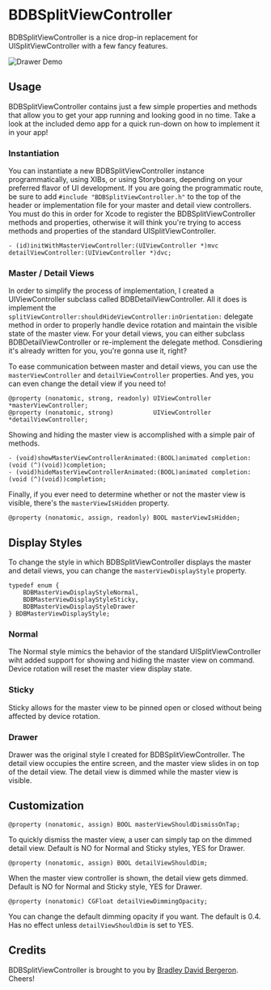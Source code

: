# BDBSplitViewController

BDBSplitViewController is a nice drop-in replacement for UISplitViewController with a few fancy features.

![Drawer Demo](https://dl.dropboxusercontent.com/u/6225/GitHub/BDBSplitViewController/Drawer.gif)

## Usage

BDBSplitViewController contains just a few simple properties and methods that allow you to get your app running and looking good in no time. Take a look at the included demo app for a quick run-down on how to implement it in your app!

### Instantiation

You can instantiate a new BDBSplitViewController instance programmatically, using XIBs, or using Storyboars, depending on your preferred flavor of UI development. If you are going the programmatic route, be sure to add `#include "BDBSplitViewController.h"` to the top of the header or implementation file for your master and detail view controllers. You must do this in order for Xcode to register the BDBSplitViewController methods and properties, otherwise it will think you're trying to access methods and properties of the standard UISplitViewController.

```objc
- (id)initWithMasterViewController:(UIViewController *)mvc detailViewController:(UIViewController *)dvc;
```

### Master / Detail Views

In order to simplify the process of implementation, I created a UIViewController subclass called BDBDetailViewController. All it does is implement the `splitViewController:shouldHideViewController:inOrientation:` delegate method in order to properly handle device rotation and maintain the visible state of the master view. For your detail views, you can either subclass BDBDetailViewController or re-implement the delegate method. Consdiering it's already written for you, you're gonna use it, right?

To ease communication between master and detail views, you can use the `masterViewController` and `detailViewController` properties. And yes, you can even change the detail view if you need to!

```objc
@property (nonatomic, strong, readonly) UIViewController *masterViewController;
@property (nonatomic, strong)           UIViewController *detailViewController;
```

Showing and hiding the master view is accomplished with a simple pair of methods.

```objc
- (void)showMasterViewControllerAnimated:(BOOL)animated completion:(void (^)(void))completion;
- (void)hideMasterViewControllerAnimated:(BOOL)animated completion:(void (^)(void))completion;
```

Finally, if you ever need to determine whether or not the master view is visible, there's the `masterViewIsHidden` property.

```objc
@property (nonatomic, assign, readonly) BOOL masterViewIsHidden;
```

## Display Styles

To change the style in which BDBSplitViewController displays the master and detail views, you can change the `masterViewDisplayStyle` property.

```objc
typedef enum {
    BDBMasterViewDisplayStyleNormal,
    BDBMasterViewDisplayStyleSticky,
    BDBMasterViewDisplayStyleDrawer
} BDBMasterViewDisplayStyle;
```

### Normal

The Normal style mimics the behavior of the standard UISplitViewController wiht added support for showing and hiding the master view on command. Device rotation will reset the master view display state.

### Sticky

Sticky allows for the master view to be pinned open or closed without being affected by device rotation.

### Drawer

Drawer was the original style I created for BDBSplitViewController. The detail view occupies the entire screen, and the master view slides in on top of the detail view. The detail view is dimmed while the master view is visible.

## Customization

```objc
@property (nonatomic, assign) BOOL masterViewShouldDismissOnTap;
```

To quickly dismiss the master view, a user can simply tap on the dimmed detail view. Default is NO for Normal and Sticky styles, YES for Drawer.

```objc
@property (nonatomic, assign) BOOL detailViewShouldDim;
```

When the master view controller is shown, the detail view gets dimmed. Default is NO for Normal and Sticky style, YES for Drawer.

```objc
@property (nonatomic) CGFloat detailViewDimmingOpacity;
```

You can change the default dimming opacity if you want. The default is 0.4. Has no effect unless `detailViewShouldDim` is set to YES.

## Credits

BDBSplitViewController is brought to you by [Bradley David Bergeron](http://www.bradbergeron.com). Cheers!
